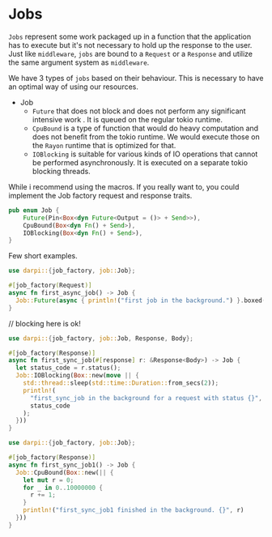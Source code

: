 # Jobs

`Jobs` represent some work packaged up in a function that the application
has to execute but it's not necessary to hold up the response to the user.
Just like `middleware`, `jobs` are bound to a `Request` or a `Response` and
utilize the same argument system as `middleware`.

We have 3 types of `jobs` based on their behaviour.
This is necessary to have an optimal way of using our resources.

- Job
  - `Future` that does not block and does not perform any significant intensive work
  . It is queued on the regular tokio runtime.
  - `CpuBound` is a type of function that would do heavy computation and does not benefit from the tokio runtime.
  We would execute those on the `Rayon` runtime that is optimized for that.
  - `IOBlocking` is suitable for various kinds of IO operations that cannot be performed asynchronously.
  It is executed on a separate tokio blocking threads.


While i recommend using the macros. If you really want to, you could implement the Job factory request and response traits.

```rust 
pub enum Job {
    Future(Pin<Box<dyn Future<Output = ()> + Send>>),
    CpuBound(Box<dyn Fn() + Send>),
    IOBlocking(Box<dyn Fn() + Send>),
}
```

Few short examples.
    
```rust
use darpi::{job_factory, job::Job};

#[job_factory(Request)]
async fn first_async_job() -> Job {
  Job::Future(async { println!("first job in the background.") }.boxed())
}
```

// blocking here is ok!
```rust
use darpi::{job_factory, job::Job, Response, Body};

#[job_factory(Response)]
async fn first_sync_job(#[response] r: &Response<Body>) -> Job {
  let status_code = r.status();
  Job::IOBlocking(Box::new(move || {
    std::thread::sleep(std::time::Duration::from_secs(2));
    println!(
      "first_sync_job in the background for a request with status {}",
      status_code
    );
  }))
}
```

```rust
use darpi::{job_factory, job::Job};

#[job_factory(Response)]
async fn first_sync_job1() -> Job {
  Job::CpuBound(Box::new(|| {
    let mut r = 0;
    for _ in 0..10000000 {
      r += 1;
    }
    println!("first_sync_job1 finished in the background. {}", r)
  }))
}
```